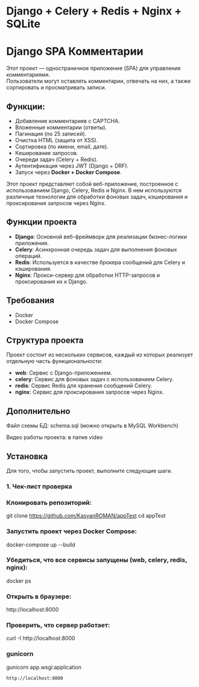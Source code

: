 # Django + Celery + Redis + Nginx + SQLite

# Django SPA Комментарии

Этот проект — одностраничное приложение (SPA) для управления комментариями.  
Пользователи могут оставлять комментарии, отвечать на них, а также сортировать и просматривать записи.

## Функции:
- Добавление комментариев с CAPTCHA.
- Вложенные комментарии (ответы).
- Пагинация (по 25 записей).
- Очистка HTML (защита от XSS).
- Сортировка (по имени, email, дате).
- Кеширование запросов.
- Очереди задач (Celery + Redis).
- Аутентификация через JWT (Django + DRF).
- Запуск через **Docker + Docker Compose**.

Этот проект представляет собой веб-приложение, построенное с использованием Django, Celery, Redis и Nginx. В нем используются различные технологии для обработки фоновых задач, кэширования и проксирования запросов через Nginx.

## Функции проекта

- **Django**: Основной веб-фреймворк для реализации бизнес-логики приложения.
- **Celery**: Асинхронная очередь задач для выполнения фоновых операций.
- **Redis**: Используется в качестве брокера сообщений для Celery и кэширования.
- **Nginx**: Прокси-сервер для обработки HTTP-запросов и проксирования их к Django.

## Требования

- Docker
- Docker Compose

## Структура проекта

Проект состоит из нескольких сервисов, каждый из которых реализует отдельную часть функциональности:
- **web**: Сервис с Django-приложением.
- **celery**: Сервис для фоновых задач с использованием Celery.
- **redis**: Сервис Redis для хранения сообщений Celery.
- **nginx**: Сервис для проксирования запросов через Nginx.


## Дополнительно
Файл схемы БД: schema.sql (можно открыть в MySQL Workbench)

Видео работы проекта: в папке video

## Установка

Для того, чтобы запустить проект, выполните следующие шаги.

### 1. Чек-лист проверка

### Клонировать репозиторий:
git clone https://github.com/KasyanROMAN/appTest
cd appTest
### Запустить проект через Docker Compose:
docker-compose up --build
### Убедиться, что все сервисы запущены (web, celery, redis, nginx):
docker ps
### Открыть в браузере:
http://localhost:8000
### Проверить, что сервер работает:
curl -I http://localhost:8000


### gunicorn
gunicorn app.wsgi:application

```Запуск сервера
http://localhost:8000
